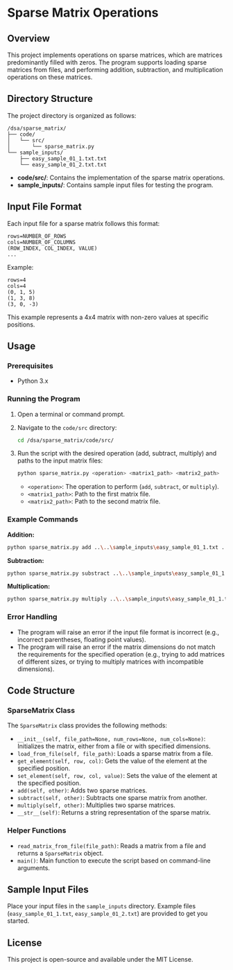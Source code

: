 # Sparse Matrix Operations

## Overview

This project implements operations on sparse matrices, which are matrices predominantly filled with zeros. The program supports loading sparse matrices from files, and performing addition, subtraction, and multiplication operations on these matrices.

## Directory Structure

The project directory is organized as follows:

```
/dsa/sparse_matrix/
├── code/
│   └── src/
│       └── sparse_matrix.py
└── sample_inputs/
    ├── easy_sample_01_1.txt.txt
    └── easy_sample_01_2.txt.txt
```

- **code/src/**: Contains the implementation of the sparse matrix operations.
- **sample_inputs/**: Contains sample input files for testing the program.

## Input File Format

Each input file for a sparse matrix follows this format:

```
rows=NUMBER_OF_ROWS
cols=NUMBER_OF_COLUMNS
(ROW_INDEX, COL_INDEX, VALUE)
...
```

Example:

```
rows=4
cols=4
(0, 1, 5)
(1, 3, 8)
(3, 0, -3)
```

This example represents a 4x4 matrix with non-zero values at specific positions.

## Usage

### Prerequisites

- Python 3.x

### Running the Program

1. Open a terminal or command prompt.
2. Navigate to the `code/src` directory:

   ```sh
   cd /dsa/sparse_matrix/code/src/
   ```

3. Run the script with the desired operation (add, subtract, multiply) and paths to the input matrix files:

   ```sh
   python sparse_matrix.py <operation> <matrix1_path> <matrix2_path>
   ```

   - `<operation>`: The operation to perform (`add`, `subtract`, or `multiply`).
   - `<matrix1_path>`: Path to the first matrix file.
   - `<matrix2_path>`: Path to the second matrix file.

### Example Commands

**Addition:**

```sh
python sparse_matrix.py add ..\..\sample_inputs\easy_sample_01_1.txt ..\..\sample_inputs\easy_sample_01_2.txt
```

**Subtraction:**

```sh
python sparse_matrix.py substract ..\..\sample_inputs\easy_sample_01_1.txt ..\..\sample_inputs\easy_sample_01_2.txt

```

**Multiplication:**

```sh
python sparse_matrix.py multiply ..\..\sample_inputs\easy_sample_01_1.txt ..\..\sample_inputs\easy_sample_01_2.txt

```

### Error Handling

- The program will raise an error if the input file format is incorrect (e.g., incorrect parentheses, floating point values).
- The program will raise an error if the matrix dimensions do not match the requirements for the specified operation (e.g., trying to add matrices of different sizes, or trying to multiply matrices with incompatible dimensions).

## Code Structure

### SparseMatrix Class

The `SparseMatrix` class provides the following methods:

- `__init__(self, file_path=None, num_rows=None, num_cols=None)`: Initializes the matrix, either from a file or with specified dimensions.
- `load_from_file(self, file_path)`: Loads a sparse matrix from a file.
- `get_element(self, row, col)`: Gets the value of the element at the specified position.
- `set_element(self, row, col, value)`: Sets the value of the element at the specified position.
- `add(self, other)`: Adds two sparse matrices.
- `subtract(self, other)`: Subtracts one sparse matrix from another.
- `multiply(self, other)`: Multiplies two sparse matrices.
- `__str__(self)`: Returns a string representation of the sparse matrix.

### Helper Functions

- `read_matrix_from_file(file_path)`: Reads a matrix from a file and returns a `SparseMatrix` object.
- `main()`: Main function to execute the script based on command-line arguments.

## Sample Input Files

Place your input files in the `sample_inputs` directory. Example files (`easy_sample_01_1.txt`, `easy_sample_01_2.txt`) are provided to get you started.

## License

This project is open-source and available under the MIT License.
